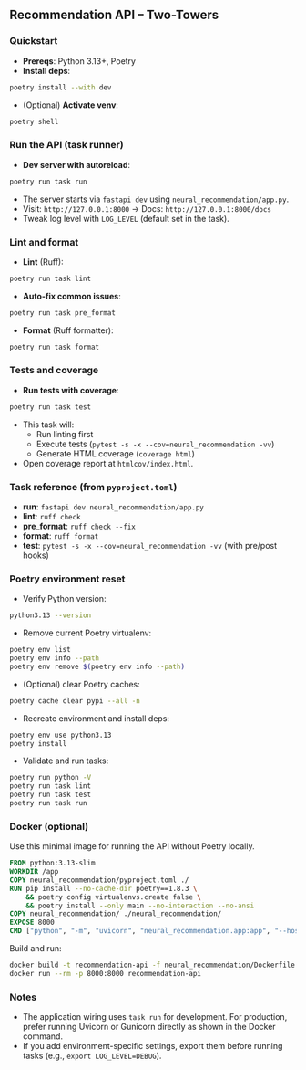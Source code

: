 ## Recommendation API – Two-Towers

### Quickstart
- **Prereqs**: Python 3.13+, Poetry
- **Install deps**:
```bash
poetry install --with dev
```
- (Optional) **Activate venv**:
```bash
poetry shell
```

### Run the API (task runner)
- **Dev server with autoreload**:
```bash
poetry run task run
```
- The server starts via `fastapi dev` using `neural_recommendation/app.py`.
- Visit: `http://127.0.0.1:8000` → Docs: `http://127.0.0.1:8000/docs`
- Tweak log level with `LOG_LEVEL` (default set in the task).

### Lint and format
- **Lint** (Ruff):
```bash
poetry run task lint
```
- **Auto-fix common issues**:
```bash
poetry run task pre_format
```
- **Format** (Ruff formatter):
```bash
poetry run task format
```

### Tests and coverage
- **Run tests with coverage**:
```bash
poetry run task test
```
- This task will:
  - Run linting first
  - Execute tests (`pytest -s -x --cov=neural_recommendation -vv`)
  - Generate HTML coverage (`coverage html`)
- Open coverage report at `htmlcov/index.html`.

### Task reference (from `pyproject.toml`)
- **run**: `fastapi dev neural_recommendation/app.py`
- **lint**: `ruff check`
- **pre_format**: `ruff check --fix`
- **format**: `ruff format`
- **test**: `pytest -s -x --cov=neural_recommendation -vv` (with pre/post hooks)

### Poetry environment reset
- Verify Python version:
```bash
python3.13 --version
```
- Remove current Poetry virtualenv:
```bash
poetry env list
poetry env info --path
poetry env remove $(poetry env info --path)
```
- (Optional) clear Poetry caches:
```bash
poetry cache clear pypi --all -n
```
- Recreate environment and install deps:
```bash
poetry env use python3.13
poetry install
```
- Validate and run tasks:
```bash
poetry run python -V
poetry run task lint
poetry run task test
poetry run task run
```

### Docker (optional)
Use this minimal image for running the API without Poetry locally.
```dockerfile
FROM python:3.13-slim
WORKDIR /app
COPY neural_recommendation/pyproject.toml ./
RUN pip install --no-cache-dir poetry==1.8.3 \
    && poetry config virtualenvs.create false \
    && poetry install --only main --no-interaction --no-ansi
COPY neural_recommendation/ ./neural_recommendation/
EXPOSE 8000
CMD ["python", "-m", "uvicorn", "neural_recommendation.app:app", "--host", "0.0.0.0", "--port", "8000"]
```

Build and run:
```bash
docker build -t recommendation-api -f neural_recommendation/Dockerfile .
docker run --rm -p 8000:8000 recommendation-api
```

### Notes
- The application wiring uses `task run` for development. For production, prefer running Uvicorn or Gunicorn directly as shown in the Docker command.
- If you add environment-specific settings, export them before running tasks (e.g., `export LOG_LEVEL=DEBUG`).

